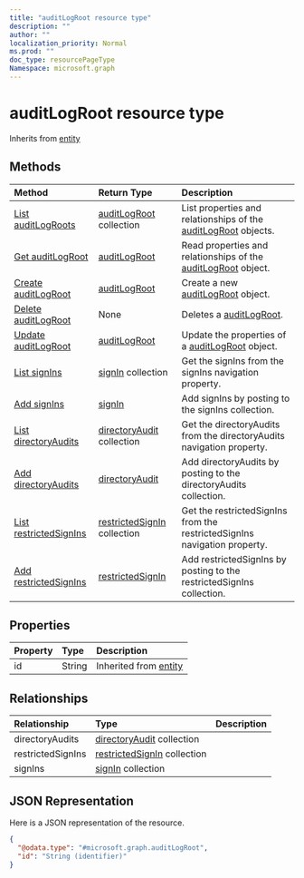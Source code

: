 ```yaml
---
title: "auditLogRoot resource type"
description: ""
author: ""
localization_priority: Normal
ms.prod: ""
doc_type: resourcePageType
Namespace: microsoft.graph
---
```



# auditLogRoot resource type




Inherits from [entity](../resources/entity.md)

## Methods
|Method|Return Type|Description|
|:---|:---|:---|
|[List auditLogRoots](../api/auditlogroot-list.md)|[auditLogRoot](../resources/auditLogRoot.md) collection|List properties and relationships of the [auditLogRoot](../resources/auditlogroot.md) objects.|
|[Get auditLogRoot](../api/auditlogroot-get.md)|[auditLogRoot](../resources/auditLogRoot.md)|Read properties and relationships of the [auditLogRoot](../resources/auditlogroot.md) object.|
|[Create auditLogRoot](../api/auditlogroot-create.md)|[auditLogRoot](../resources/auditLogRoot.md)|Create a new [auditLogRoot](../resources/auditlogroot.md) object.|
|[Delete auditLogRoot](../api/auditlogroot-delete.md)|None|Deletes a [auditLogRoot](../resources/auditlogroot.md).|
|[Update auditLogRoot](../api/auditlogroot-update.md)|[auditLogRoot](../resources/auditLogRoot.md)|Update the properties of a [auditLogRoot](../resources/auditlogroot.md) object.|
|[List signIns](../api/auditlogroot-list-signins.md)|[signIn](../resources/signIn.md) collection|Get the signIns from the signIns navigation property.|
|[Add signIns](../api/auditlogroot-post-signins.md)|[signIn](../resources/signIn.md)|Add signIns by posting to the signIns collection.|
|[List directoryAudits](../api/auditlogroot-list-directoryaudits.md)|[directoryAudit](../resources/directoryAudit.md) collection|Get the directoryAudits from the directoryAudits navigation property.|
|[Add directoryAudits](../api/auditlogroot-post-directoryaudits.md)|[directoryAudit](../resources/directoryAudit.md)|Add directoryAudits by posting to the directoryAudits collection.|
|[List restrictedSignIns](../api/auditlogroot-list-restrictedsignins.md)|[restrictedSignIn](../resources/restrictedSignIn.md) collection|Get the restrictedSignIns from the restrictedSignIns navigation property.|
|[Add restrictedSignIns](../api/auditlogroot-post-restrictedsignins.md)|[restrictedSignIn](../resources/restrictedSignIn.md)|Add restrictedSignIns by posting to the restrictedSignIns collection.|

## Properties
|Property|Type|Description|
|:---|:---|:---|
|id|String| Inherited from [entity](../resources/entity.md)|

## Relationships
|Relationship|Type|Description|
|:---|:---|:---|
|directoryAudits|[directoryAudit](../resources/directoryAudit.md) collection||
|restrictedSignIns|[restrictedSignIn](../resources/restrictedSignIn.md) collection||
|signIns|[signIn](../resources/signIn.md) collection||

## JSON Representation
Here is a JSON representation of the resource.
<!-- {
  "blockType": "resource",
  "keyProperty": "id",
  "@odata.type": "microsoft.graph.auditLogRoot",
  "baseType": "microsoft.graph.entity",
  "openType": false
}
-->
``` json
{
  "@odata.type": "#microsoft.graph.auditLogRoot",
  "id": "String (identifier)"
}
```

